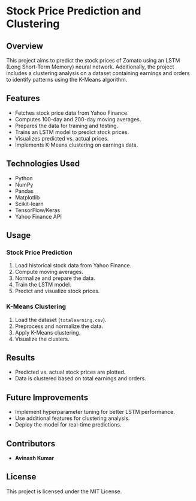 # Stock Price Prediction and Clustering

## Overview
This project aims to predict the stock prices of Zomato using an LSTM (Long Short-Term Memory) neural network. Additionally, the project includes a clustering analysis on a dataset containing earnings and orders to identify patterns using the K-Means algorithm.

## Features
- Fetches stock price data from Yahoo Finance.
- Computes 100-day and 200-day moving averages.
- Prepares the data for training and testing.
- Trains an LSTM model to predict stock prices.
- Visualizes predicted vs. actual prices.
- Implements K-Means clustering on earnings data.

## Technologies Used
- Python
- NumPy
- Pandas
- Matplotlib
- Scikit-learn
- TensorFlow/Keras
- Yahoo Finance API

## Usage
### Stock Price Prediction
1. Load historical stock data from Yahoo Finance.
2. Compute moving averages.
3. Normalize and prepare the data.
4. Train the LSTM model.
5. Predict and visualize stock prices.

### K-Means Clustering
1. Load the dataset (`totalearning.csv`).
2. Preprocess and normalize the data.
3. Apply K-Means clustering.
4. Visualize the clusters.

## Results
- Predicted vs. actual stock prices are plotted.
- Data is clustered based on total earnings and orders.

## Future Improvements
- Implement hyperparameter tuning for better LSTM performance.
- Use additional features for clustering analysis.
- Deploy the model for real-time predictions.

## Contributors
- **Avinash Kumar**

## License
This project is licensed under the MIT License.

